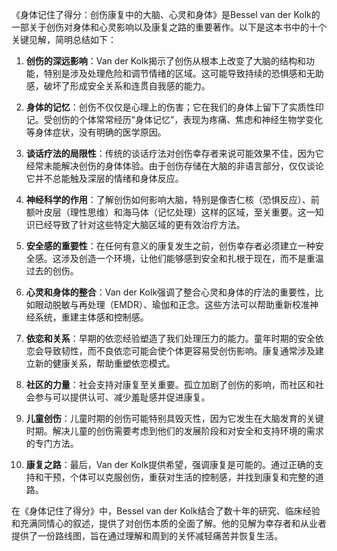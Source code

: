 《身体记住了得分：创伤康复中的大脑、心灵和身体》是Bessel van der Kolk的一部关于创伤对身体和心灵影响以及康复之路的重要著作。以下是这本书中的十个关键见解，简明总结如下：

1. **创伤的深远影响**：Van der Kolk揭示了创伤从根本上改变了大脑的结构和功能，特别是涉及处理危险和调节情绪的区域。这可能导致持续的恐惧感和无助感，破坏了形成安全关系和连贯自我感的能力。

2. **身体的记忆**：创伤不仅仅是心理上的伤害；它在我们的身体上留下了实质性印记。受创伤的个体常常经历“身体记忆”，表现为疼痛、焦虑和神经生物学变化等身体症状，没有明确的医学原因。

3. **谈话疗法的局限性**：传统的谈话疗法对创伤幸存者来说可能效果不佳，因为它经常未能解决创伤的身体体验。由于创伤存储在大脑的非语言部分，仅仅谈论它并不总能触及深层的情绪和身体反应。

4. **神经科学的作用**：了解创伤如何影响大脑，特别是像杏仁核（恐惧反应）、前额叶皮层（理性思维）和海马体（记忆处理）这样的区域，至关重要。这一知识已经导致了针对这些特定大脑区域的更有效治疗方法。

5. **安全感的重要性**：在任何有意义的康复发生之前，创伤幸存者必须建立一种安全感。这涉及创造一个环境，让他们能够感到安全和扎根于现在，而不是重温过去的创伤。

6. **心灵和身体的整合**：Van der Kolk强调了整合心灵和身体的疗法的重要性，比如眼动脱敏与再处理（EMDR）、瑜伽和正念。这些方法可以帮助重新校准神经系统，重建主体感和控制感。

7. **依恋和关系**：早期的依恋经验塑造了我们处理压力的能力。童年时期的安全依恋会导致韧性，而不良依恋可能会使个体更容易受创伤影响。康复通常涉及建立新的健康关系，帮助重塑依恋模式。

8. **社区的力量**：社会支持对康复至关重要。孤立加剧了创伤的影响，而社区和社会参与可以提供认可、减少羞耻感并促进康复。

9. **儿童创伤**：儿童时期的创伤可能特别具毁灭性，因为它发生在大脑发育的关键时期。解决儿童的创伤需要考虑到他们的发展阶段和对安全和支持环境的需求的专门方法。

10. **康复之路**：最后，Van der Kolk提供希望，强调康复是可能的。通过正确的支持和干预，个体可以克服创伤，重获对生活的控制感，并找到康复和完整的道路。

在《身体记住了得分》中，Bessel van der Kolk结合了数十年的研究、临床经验和充满同情心的叙述，提供了对创伤本质的全面了解。他的见解为幸存者和从业者提供了一份路线图，旨在通过理解和周到的关怀减轻痛苦并恢复生活。
